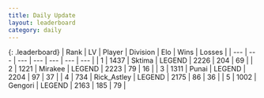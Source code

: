 ```yaml
---
title: Daily Update
layout: leaderboard
category: daily
---
```


{: .leaderboard}
| Rank | LV | Player | Division | Elo | Wins | Losses |
| --- | --- | --- | --- | --- | --- | --- |
| <span data-change="2">1</span> | 1437 | <span title="ID: 353063">Sktima</span> | LEGEND | <span data-change="32">2226</span> | <span data-change="14">204</span> | <span data-change="3">69</span> |
| <span data-change="-1">2</span> | 1221 | <span title="ID: 416373">Mirakee</span> | LEGEND | <span data-change="-19">2223</span> | <span data-change="4">79</span> | <span data-change="3">16</span> |
| <span data-change="-1">3</span> | 1311 | <span title="ID: 361226">Punai</span> | LEGEND | <span data-change="0">2204</span> | <span data-change="0">97</span> | <span data-change="0">37</span> |
| <span data-change="0">4</span> | 734 | <span title="ID: 466583">Rick_Astley</span> | LEGEND | <span data-change="18">2175</span> | <span data-change="4">86</span> | <span data-change="1">36</span> |
| <span data-change="3">5</span> | 1002 | <span title="ID: 294236">Gengori</span> | LEGEND | <span data-change="38">2163</span> | <span data-change="7">185</span> | <span data-change="0">79</span> |